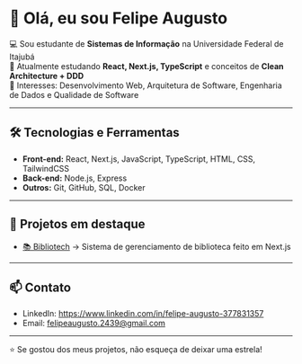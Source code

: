 # 👋 Olá, eu sou Felipe Augusto

💻 Sou estudante de **Sistemas de Informação** na Universidade Federal de Itajubá  
🌱 Atualmente estudando **React, Next.js, TypeScript** e conceitos de **Clean Architecture + DDD**  
🚀 Interesses: Desenvolvimento Web, Arquitetura de Software, Engenharia de Dados e Qualidade de Software  

---

## 🛠️ Tecnologias e Ferramentas
- **Front-end:** React, Next.js, JavaScript, TypeScript, HTML, CSS, TailwindCSS  
- **Back-end:** Node.js, Express  
- **Outros:** Git, GitHub, SQL, Docker  

---

## 📌 Projetos em destaque
- [📚 Bibliotech](https://github.com/seuusuario/bibliotech) → Sistema de gerenciamento de biblioteca feito em Next.js

---

## 📫 Contato
- LinkedIn: https://www.linkedin.com/in/felipe-augusto-377831357 
- Email: felipeaugusto.2439@gmail.com

---

⭐ Se gostou dos meus projetos, não esqueça de deixar uma estrela!  
